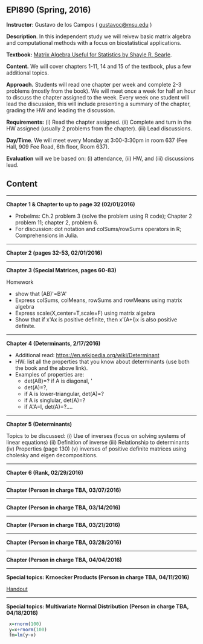 ## EPI890 (Spring, 2016)

**Instructor**: Gustavo de los Campos ( gustavoc@msu.edu )

**Description**. In this independent study we will reivew basic matrix algebra and computational methods with a focus on biostatistical applications. 

**Textbook:** [Matrix Algebra Useful for Statistics by Shayle R. Searle](http://www.amazon.com/Matrix-Algebra-Useful-Statistics-Shayle/dp/0470009616/ref=sr_1_1?s=books&ie=UTF8&qid=1452525779&sr=1-1&keywords=matrix+algebra+useful+for+statistics).

**Content.** We will cover chapters 1-11, 14 and 15 of the textbook, plus a few additional topics.

**Approach.** Students will read one chapter per week and complete 2-3 problems (mostly from the book). We will meet once a week for half an hour to discuss the chapter assigned to the week. Every week one student will lead the discussion, this will include presenting a summary of the chapter, grading the HW and leading the discussion.

**Requirements:**
  (i) Read the chapter assigned.
  (ii) Complete and turn in the HW assigned (usually 2 problems from the chapter).
  (iii) Lead discussions. 
  
**Day/Time**. We will meet every Monday at 3:00-3:30pm in room 637 (Fee Hall, 909 Fee Road, 6th floor, Room 637).

**Evaluation** will we be based on: (i) attendance, (ii) HW, and (iii) discussions lead.

## Content

--------------------------------------------------------------------------------------------------------------------
**Chapter 1 & Chapter to up to page 32 (02/01/2016)**
   - Probelms: Ch.2 problem 3 (solve the problem using R code); Chapter 2 problem 11; chapter 2, problem 6.
   - For discussion: dot notation and colSums/rowSums operators in R; Comprehensions in Julia.
   
--------------------------------------------------------------------------------------------------------------------------------------
**Chapter 2 (pages 32-53, 02/01/2016)**


--------------------------------------------------------------------------------------------------------------------------------------
**Chapter 3 (Special Matrices, pages 60-83)**

Homework
  - show that (AB)'=B'A' 
  - Express colSums, colMeans, rowSums and rowMeans using matrix algebra
  - Express scale(X,center=T,scale=F) using matrix algebra
  - Show that if x'Ax is positive definite, then x'(A+I)x is also positive definite.



--------------------------------------------------------------------------------------------------------------------
**Chapter 4 (Determinants, 2/17/2016)**
  - Additional read: https://en.wikipedia.org/wiki/Determinant
  - HW: list all the properties that you know about determinants (use both the book and the above link).
  - Examples of properties are: 
      - det(AB)=?  if A is diagonal, '
      - det(A)=?, 
      - if A is lower-triangular, det(A)=? 
      - if A is singlular, det(A)=? 
      - if A'A=I, det(A)=?....

--------------------------------------------------------------------------------------------------------------------
**Chapter  5 (Determinants)**

Topics to be discussed:
  (i) Use of inverses (focus on solving systems of linear equations)
  (ii) Definition of inverse
  (iii) Relationship to determinants
  (iv) Properties (page 130)
  (v) inverses of positive definite matrices using cholesky and eigen decompositions.

--------------------------------------------------------------------------------------------------------------------
**Chapter 6 (Rank, 02/29/2016)**


--------------------------------------------------------------------------------------------------------------------
**Chapter  (Person in charge TBA, 03/07/2016)**


--------------------------------------------------------------------------------------------------------------------
**Chapter  (Person in charge TBA, 03/14/2016)**


--------------------------------------------------------------------------------------------------------------------
**Chapter (Person in charge TBA, 03/21/2016)**


--------------------------------------------------------------------------------------------------------------------
**Chapter  (Person in charge TBA, 03/28/2016)**


--------------------------------------------------------------------------------------------------------------------
**Chapter  (Person in charge TBA, 04/04/2016)**

--------------------------------------------------------------------------------------------------------------------
**Special topics: Krnoecker Products (Person in charge TBA, 04/11/2016)**
  
  [Handout](http://www.siam.org/books/textbooks/OT91sample.pdf)

--------------------------------------------------------------------------------------------------------------------
**Special topics: Multivariate Normal Distribution (Person in charge TBA, 04/18/2016)**


```R
 x=rnorm(100)
 y=x+rnorm(100)
 fm=lm(y~x)

```


